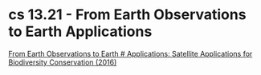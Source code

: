 # cs 13.21 - From Earth Observations to Earth Applications

[From Earth Observations to Earth # Applications: Satellite Applications for Biodiversity Conservation (2016)](https://appliedsciences.nasa.gov/join-mission/training/english/arset-earth-observations-earth-applications-satellite-applications)

